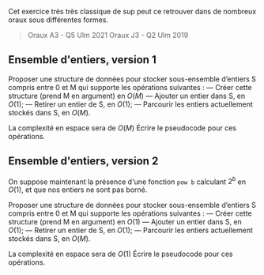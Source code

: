 Cet exercice très très classique de sup peut ce retrouver dans de nombreux oraux sous différentes formes.

> Oraux A3 - Q5 Ulm 2021
> Oraux J3 - Q2 Ulm 2019

## Ensemble d'entiers, version 1

Proposer une structure de données pour stocker sous-ensemble d’entiers S compris entre 0 et M qui supporte les opérations suivantes :
  — Créer cette structure (prend M en argument) en $O(M)$
  — Ajouter un entier dans S, en $O(1)$;
  — Retirer un entier de S, en $O(1)$;
  — Parcourir les entiers actuellement stockés dans S, en $O(M)$.

La complexité en espace sera de $O(M)$
Écrire le pseudocode pour ces opérations.

## Ensemble d'entiers, version 2
On suppose maintenant la présence d'une fonction `pow b` calculant $2^b$ en $O(1)$, et que nos entiers ne sont pas borné.

Proposer une structure de données pour stocker sous-ensemble d’entiers S compris entre 0 et M qui supporte les opérations suivantes :
  — Créer cette structure (prend M en argument) en $O(1)$
  — Ajouter un entier dans S, en  $O(1)$;
  — Retirer un entier de S, en $O(1)$;
  — Parcourir les entiers actuellement stockés dans S, en $O(M)$.

La complexité en espace sera de $O(1)$
Écrire le pseudocode pour ces opérations.


<!--stackedit_data:
eyJoaXN0b3J5IjpbLTIwMjE4MzAxNTRdfQ==
-->